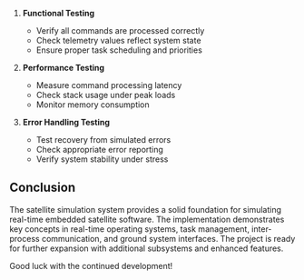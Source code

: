 
1. **Functional Testing**
   - Verify all commands are processed correctly
   - Check telemetry values reflect system state
   - Ensure proper task scheduling and priorities

2. **Performance Testing**
   - Measure command processing latency
   - Check stack usage under peak loads
   - Monitor memory consumption

3. **Error Handling Testing**
   - Test recovery from simulated errors
   - Check appropriate error reporting
   - Verify system stability under stress

## Conclusion

The satellite simulation system provides a solid foundation for simulating real-time embedded satellite software. The implementation demonstrates key concepts in real-time operating systems, task management, inter-process communication, and ground system interfaces. The project is ready for further expansion with additional subsystems and enhanced features.

Good luck with the continued development!
